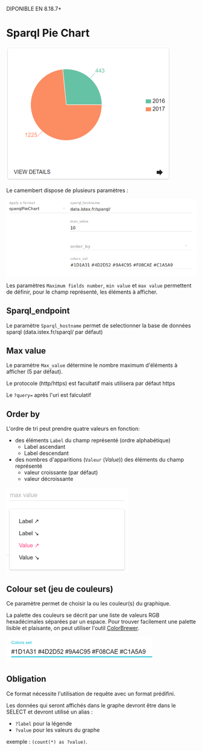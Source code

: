 DIPONIBLE EN 8.18.7+


# Sparql Pie Chart

![Cammebert](/assets/FormatPieChart.png)

Le camembert dispose de plusieurs paramètres : 

![](/assets/Sparql_Pie_Chart_Admin.png)

Les paramètres `Maximum fields number`, `min value` et `max value` permettent de définir, pour le champ représenté, les éléments à afficher. 

## Sparql_endpoint

Le paramètre `Sparql_hostname` permet de selectionner la base de données sparql \(data.istex.fr/sparql/ par défaut\)


## Max value

Le paramètre `Max_value` détermine le nombre maximum d'éléments à afficher \(5 par défaut\). 

Le protocole (http/https) est facultatif mais utilisera par défaut https

Le `?query=` après l'uri est falculatif 

## Order by

L'ordre de tri peut prendre quatre valeurs en fonction:

* des éléments `Label` du champ représenté \(ordre alphabétique\)
  * Label ascendant
  * Label descendant
* des nombres d'apparitions \(`Valeur` \(_Value_\)\) des éléments du champ représenté
  * valeur croissante \(par défaut\)
  * valeur décroissante

![Ordres de tri du format Pie Chart](/assets/FormatBarChartOrderBy.png)

## Colour set \(jeu de couleurs\)

Ce paramètre permet de choisir la ou les couleur\(s\) du graphique.

La palette des couleurs se décrit par une liste de valeurs RGB hexadécimales séparées par un espace. Pour trouver facilement une palette lisible et plaisante, on peut utiliser l'outil [ColorBrewer](http://colorbrewer2.org/).

![Champ de saisie des couleurs du format Pie Chart](/assets/FormatColorsSet.png)

## Obligation

Ce format nécessite l'utilisation de requête avec un format prédifini.

Les données qui seront affichés dans le graphe devront être dans le SELECT et devront utilisé un alias : 
 * `?label` pour la légende
 * `?value` pour les valeurs du graphe

exemple : `(count(*) as ?value)`.




